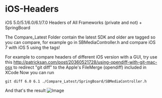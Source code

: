iOS-Headers
============

iOS 5.0/5.1/6.0/6.1/7.0 Headers of All Frameworks (private and not) + SpringBoard

The Compare_Latest Folder contain the latest SDK and older are tagged so you can compare, for example go in SBMediaController.h and compare iOS 7 with iOS 5 using the tags! 

For example to compare headers of different iOS version with a GUI, try use this http://patricksan.com/post/20360521728/using-opendiff-with-git-mac-osx to redirect "git diff" to the Apple's FileMerge (opendiff) included in XCode
Now you can run
```shell
git diff 6.0 6.1 ./Compare_Latest/SpringBoard/SBMediaController.h
```
And that's the result
![Image](http://spottedworld.net/share/BNX9WfQCEAAsWjy.png-large.png)